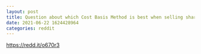 ```yaml
--- 
layout: post 
title: Question about which Cost Basis Method is best when selling shares 
date: 2021-06-22 1624428964 
categories: reddit 
--- 
```

https://redd.it/o670r3